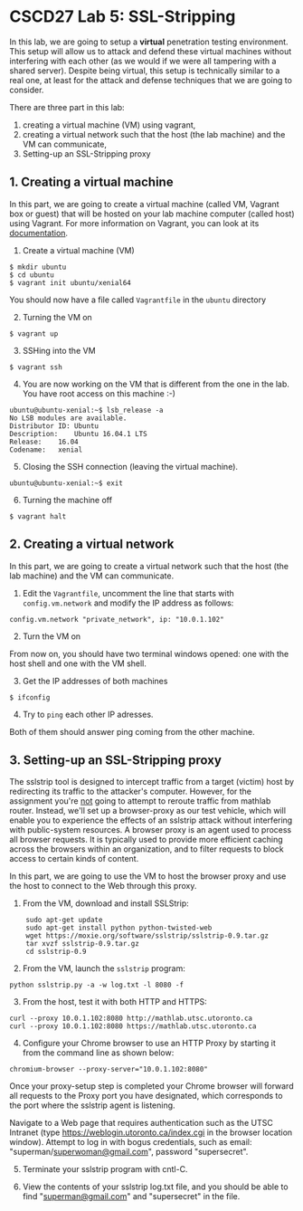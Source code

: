 # CSCD27 Lab 5: SSL-Stripping

In this lab, we are going to setup a **virtual** penetration testing environment. This setup will allow us to attack and defend these virtual machines without interfering with each other (as we would if we were all tampering with a shared server). Despite being virtual, this setup is technically similar to a real one, at least for the attack and defense techniques that we are going to consider.

There are three part in this lab:

1. creating a virtual machine (VM) using vagrant,
2. creating a virtual network such that the host (the lab machine) and the VM can communicate,
3. Setting-up an SSL-Stripping proxy

## 1. Creating a virtual machine

In this part, we are going to create a virtual machine (called VM, Vagrant box or guest) that will be hosted on your lab machine computer (called host) using Vagrant. For more information on Vagrant, you can look at its [documentation](https://www.vagrantup.com/docs/getting-started/index.html).

1. Create a virtual machine (VM)

```shell
$ mkdir ubuntu
$ cd ubuntu
$ vagrant init ubuntu/xenial64
```

You should now have a file called `Vagrantfile` in the `ubuntu` directory

2. Turning the VM on

```shell
$ vagrant up
```

3. SSHing into the VM

```shell
$ vagrant ssh
```

4. You are now working on the VM that is different from the one in the lab. You have root access on this machine :-)

```shell
ubuntu@ubuntu-xenial:~$ lsb_release -a
No LSB modules are available.
Distributor ID:	Ubuntu
Description:	Ubuntu 16.04.1 LTS
Release:	16.04
Codename:	xenial
```

5. Closing the SSH connection (leaving the virtual machine).

```shell
ubuntu@ubuntu-xenial:~$ exit
```

6. Turning the machine off

```shell
$ vagrant halt
```

## 2. Creating a virtual network

In this part, we are going to create a virtual network such that the host (the lab machine) and the VM can communicate.

1. Edit the `Vagrantfile`, uncomment the line that starts with `config.vm.network` and modify the IP address as follows:
```
config.vm.network "private_network", ip: "10.0.1.102"
```
2. Turn the VM on

From now on, you should have two terminal windows opened: one with the host shell and one with the VM shell.

3. Get the IP addresses of both machines

```shell
$ ifconfig
```

4. Try to `ping` each other IP adresses.

Both of them should answer ping coming from the other machine.

## 3. Setting-up an SSL-Stripping proxy

The sslstrip tool is designed to intercept traffic from a target (victim) host by redirecting its traffic to the attacker's computer. However, for the assignment you're <ins>not</ins> going to attempt to reroute traffic from mathlab router. Instead, we'll set up a browser-proxy as our test vehicle, which will enable you to experience the effects of an sslstrip attack without interfering with public-system resources. A browser proxy is an agent used to process all browser requests. It is typically used to provide more efficient caching across the browsers within an organization, and to filter requests to block access to certain kinds of content.

In this part, we are going to use the VM to host the browser proxy and use the host to connect to the Web through this proxy.

1. From the VM, download and install SSLStrip:

```shell
    sudo apt-get update
    sudo apt-get install python python-twisted-web
    wget https://moxie.org/software/sslstrip/sslstrip-0.9.tar.gz
    tar xvzf sslstrip-0.9.tar.gz
    cd sslstrip-0.9
```

2.  From the VM, launch the `sslstrip` program:

```shell
python sslstrip.py -a -w log.txt -l 8080 -f
```

3. From the host, test it with both HTTP and HTTPS:

```shell
curl --proxy 10.0.1.102:8080 http://mathlab.utsc.utoronto.ca
curl --proxy 10.0.1.102:8080 https://mathlab.utsc.utoronto.ca
```

4. Configure your Chrome browser to use an HTTP Proxy by starting it from the command line as shown below:

```shell
chromium-browser --proxy-server="10.0.1.102:8080"
```

Once your proxy-setup step is completed your Chrome browser will forward all requests to the Proxy port you have designated, which corresponds to the port where the sslstrip agent is listening.

Navigate to a Web page that requires authentication such as the UTSC Intranet (type https://weblogin.utoronto.ca/index.cgi in the browser location window). Attempt to log in with bogus credentials, such as email: "superman/superwoman@gmail.com", password "supersecret".

5. Terminate your sslstrip program with cntl-C.

6. View the contents of your sslstrip log.txt file, and you should be able to find "superman@gmail.com" and "supersecret" in the file.